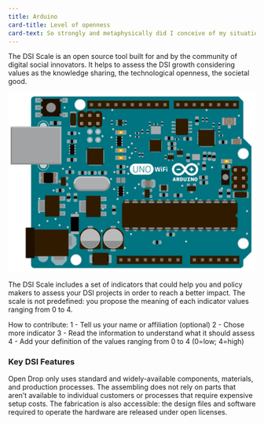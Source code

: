 ```yaml
---
title: Arduino
card-title: Level of openness
card-text: So strongly and metaphysically did I conceive of my situation then, that while earnestly watching his motions, I seemed distinctly to perceive that my own individuality was now merged in a joint stock company of two; that my free will had received a mortal wound; and that another's mistake or misfortune might plunge innocent me into unmerited disaster and death. Therefore, I saw that here was a sort of interregnum in Providence; for its even-handed equity never could have so gross an injustice.
---
```


The DSI Scale is an open source tool built for and by the community of digital social innovators. It helps to assess the DSI growth considering values as the knowledge sharing, the technological openness, the societal good.

![open drop](../assets/pics/arduino.png)

The DSI Scale includes a set of indicators that could help you and policy makers to assess your DSI projects in order to reach a better impact. The scale is not predefined: you propose the meaning of each indicator values ranging from 0 to 4.

How to contribute:
1 - Tell us your name or affiliation (optional)
2 - Chose  more indicator
3 - Read the information to understand what it should assess
4 - Add your definition of the values ranging from 0 to 4 (0=low; 4=high)

### Key DSI Features

Open Drop only uses standard and widely-available components, materials, and production processes. The assembling does not rely on parts that aren’t available to individual customers or processes that require expensive setup costs. The fabrication is also accessible: the design files and software required to operate the hardware are released under open licenses.

